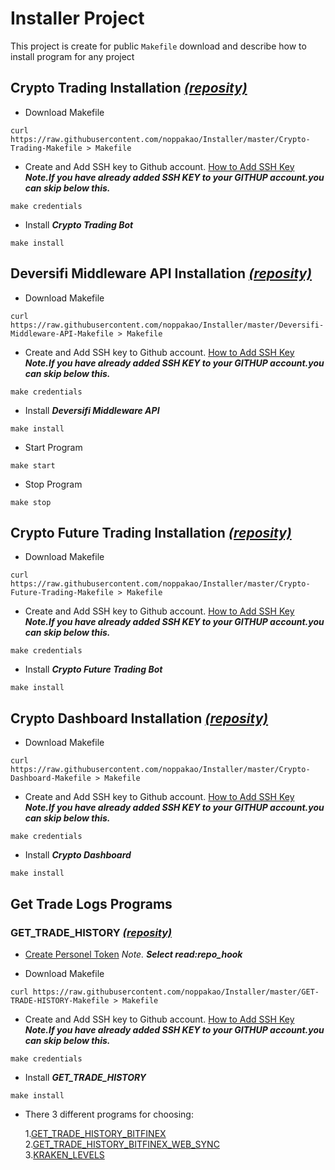 # Installer Project
  This project is create for public ``Makefile`` download and describe how to install program for any project
  
## Crypto Trading Installation [*(reposity)*](https://github.com/noppakao/CryptoTrading)

  - Download Makefile
  ```
  curl https://raw.githubusercontent.com/noppakao/Installer/master/Crypto-Trading-Makefile > Makefile
  ```
  
  - Create and Add SSH key to Github account. [How to Add SSH Key](https://help.github.com/en/github/authenticating-to-github/adding-a-new-ssh-key-to-your-github-account) ***Note.If you have already added SSH KEY to your GITHUP account.you can skip below this.***
  ```
  make credentials
  ```
  
  - Install ***Crypto Trading Bot***
  ```
  make install
  ```
  
## Deversifi Middleware API Installation [*(reposity)*](https://github.com/noppakao/Deversifi_Middleware_API)

  - Download Makefile
  ```
  curl https://raw.githubusercontent.com/noppakao/Installer/master/Deversifi-Middleware-API-Makefile > Makefile
  ```
  
  - Create and Add SSH key to Github account. [How to Add SSH Key](https://help.github.com/en/github/authenticating-to-github/adding-a-new-ssh-key-to-your-github-account) ***Note.If you have already added SSH KEY to your GITHUP account.you can skip below this.***
  ```
  make credentials
  ```
  
  - Install ***Deversifi Middleware API***
  ```
  make install
  ```
  
  - Start Program
  ```
  make start
  ```
  
  - Stop Program
  ```
  make stop
  ```
  
 ## Crypto Future Trading Installation [*(reposity)*](https://github.com/noppakao/Crypto-Future-Trading)

  - Download Makefile
  ```
  curl https://raw.githubusercontent.com/noppakao/Installer/master/Crypto-Future-Trading-Makefile > Makefile
  ```
  
  - Create and Add SSH key to Github account. [How to Add SSH Key](https://help.github.com/en/github/authenticating-to-github/adding-a-new-ssh-key-to-your-github-account) ***Note.If you have already added SSH KEY to your GITHUP account.you can skip below this.***
  ```
  make credentials
  ```
  
  - Install ***Crypto Future Trading Bot***
  ```
  make install
  ```
   
 ## Crypto Dashboard Installation [*(reposity)*](https://github.com/naruemont/CryptoDashboard)

  - Download Makefile
  ```
  curl https://raw.githubusercontent.com/noppakao/Installer/master/Crypto-Dashboard-Makefile > Makefile
  ```
  
  - Create and Add SSH key to Github account. [How to Add SSH Key](https://help.github.com/en/github/authenticating-to-github/adding-a-new-ssh-key-to-your-github-account) ***Note.If you have already added SSH KEY to your GITHUP account.you can skip below this.***
  ```
  make credentials
  ```
  
  - Install ***Crypto Dashboard***
  ```
  make install
  ```
  
 ## Get Trade Logs Programs 
 ### GET_TRADE_HISTORY [*(reposity)*](https://github.com/naruemont/ExchangeLogExport)
  - [Create Personel Token](https://help.github.com/en/github/authenticating-to-github/creating-a-personal-access-token-for-the-command-line#creating-a-token) *Note. **Select read:repo_hook***

  - Download Makefile
  ```
  curl https://raw.githubusercontent.com/noppakao/Installer/master/GET-TRADE-HISTORY-Makefile > Makefile
  ```
  
  - Create and Add SSH key to Github account. [How to Add SSH Key](https://help.github.com/en/github/authenticating-to-github/adding-a-new-ssh-key-to-your-github-account) ***Note.If you have already added SSH KEY to your GITHUP account.you can skip below this.***
  ```
  make credentials
  ```
  
  - Install ***GET_TRADE_HISTORY***
  ```
  make install
  ```
  - There 3 different programs for choosing: <br/>

    1.[GET_TRADE_HISTORY_BITFINEX](https://github.com/naruemont/ExchangeLogExport/tree/GET_TRADE_HISTORY_BITFINEX) <br/>
    2.[GET_TRADE_HISTORY_BITFINEX_WEB_SYNC](https://github.com/naruemont/ExchangeLogExport/tree/GET_TRADE_HISTORY_BITFINEX_WEB_SYNC)<br/>
    3.[KRAKEN_LEVELS](https://github.com/naruemont/ExchangeLogExport/tree/KRAKEN_LEVELS)<br/>
  
